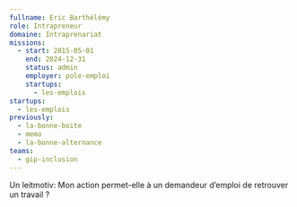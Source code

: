 ```yaml
---
fullname: Eric Barthélémy
role: Intrapreneur
domaine: Intraprenariat
missions:
  - start: 2015-05-01
    end: 2024-12-31
    status: admin
    employer: pole-emploi
    startups:
      - les-emplois
startups:
  - les-emplois
previously:
  - la-bonne-boite
  - memo
  - la-bonne-alternance
teams:
  - gip-inclusion
---
```

Un leitmotiv: Mon action permet-elle à un demandeur d’emploi de retrouver un travail ?
